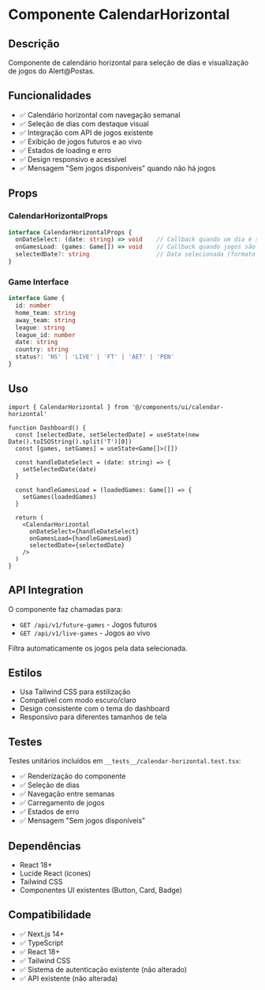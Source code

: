 # Componente CalendarHorizontal

## Descrição
Componente de calendário horizontal para seleção de dias e visualização de jogos do Alert@Postas.

## Funcionalidades
- ✅ Calendário horizontal com navegação semanal
- ✅ Seleção de dias com destaque visual
- ✅ Integração com API de jogos existente
- ✅ Exibição de jogos futuros e ao vivo
- ✅ Estados de loading e erro
- ✅ Design responsivo e acessível
- ✅ Mensagem "Sem jogos disponíveis" quando não há jogos

## Props

### CalendarHorizontalProps
```typescript
interface CalendarHorizontalProps {
  onDateSelect: (date: string) => void    // Callback quando um dia é selecionado
  onGamesLoad: (games: Game[]) => void    // Callback quando jogos são carregados
  selectedDate?: string                   // Data selecionada (formato YYYY-MM-DD)
}
```

### Game Interface
```typescript
interface Game {
  id: number
  home_team: string
  away_team: string
  league: string
  league_id: number
  date: string
  country: string
  status?: 'NS' | 'LIVE' | 'FT' | 'AET' | 'PEN'
}
```

## Uso

```tsx
import { CalendarHorizontal } from '@/components/ui/calendar-horizontal'

function Dashboard() {
  const [selectedDate, setSelectedDate] = useState(new Date().toISOString().split('T')[0])
  const [games, setGames] = useState<Game[]>([])

  const handleDateSelect = (date: string) => {
    setSelectedDate(date)
  }

  const handleGamesLoad = (loadedGames: Game[]) => {
    setGames(loadedGames)
  }

  return (
    <CalendarHorizontal 
      onDateSelect={handleDateSelect}
      onGamesLoad={handleGamesLoad}
      selectedDate={selectedDate}
    />
  )
}
```

## API Integration

O componente faz chamadas para:
- `GET /api/v1/future-games` - Jogos futuros
- `GET /api/v1/live-games` - Jogos ao vivo

Filtra automaticamente os jogos pela data selecionada.

## Estilos

- Usa Tailwind CSS para estilização
- Compatível com modo escuro/claro
- Design consistente com o tema do dashboard
- Responsivo para diferentes tamanhos de tela

## Testes

Testes unitários incluídos em `__tests__/calendar-horizontal.test.tsx`:
- ✅ Renderização do componente
- ✅ Seleção de dias
- ✅ Navegação entre semanas
- ✅ Carregamento de jogos
- ✅ Estados de erro
- ✅ Mensagem "Sem jogos disponíveis"

## Dependências

- React 18+
- Lucide React (ícones)
- Tailwind CSS
- Componentes UI existentes (Button, Card, Badge)

## Compatibilidade

- ✅ Next.js 14+
- ✅ TypeScript
- ✅ React 18+
- ✅ Tailwind CSS
- ✅ Sistema de autenticação existente (não alterado)
- ✅ API existente (não alterada)
